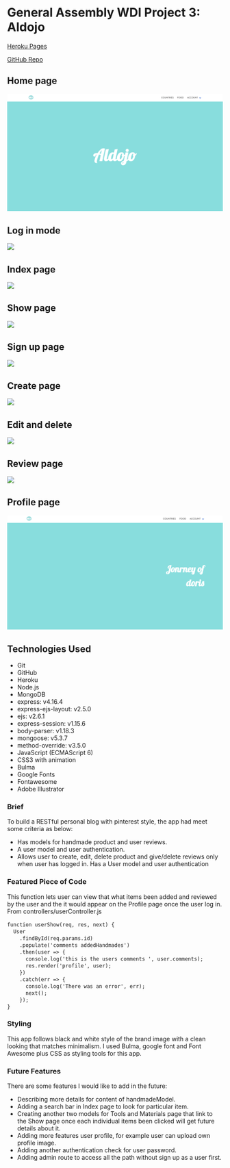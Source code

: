 # General Assembly WDI Project 3: Aldojo

[Heroku Pages](https://my-hand-making-diary.herokuapp.com/)

[GitHub Repo](https://github.com/huangfuin1101/wdi-project-three-aldojo)


## Home page
![](screenshots/home.png)

## Log in mode
![](screenshots/log-in-mode.png)

## Index page
![](screenshots/index.png)

## Show page
![](screenshots/show-page.png)

## Sign up page
![](screenshots/signup.png)

## Create page
![](screenshots/add.png)

## Edit and delete
![](screenshots/edit-delete.png)

## Review page
![](screenshots/reviews.png)


## Profile page
![](screenshots/profile.png)


## Technologies Used

* Git
* GitHub
* Heroku
* Node.js
* MongoDB
* express: v4.16.4
* express-ejs-layout: v2.5.0
* ejs: v2.6.1
* express-session: v1.15.6
* body-parser: v1.18.3
* mongoose: v5.3.7
* method-override: v3.5.0
* JavaScript (ECMAScript 6)
* CSS3 with animation
* Bulma
* Google Fonts
* Fontawesome
* Adobe Illustrator

### Brief
To build a RESTful personal blog with pinterest style, the app had meet some criteria as below:

* Has models for handmade product and user reviews.
* A user model and user authentication.
* Allows user to create, edit, delete product and give/delete reviews only when user has logged in.
Has a User model and user authentication


### Featured Piece of Code
This function lets user can view that what items been added and reviewed by the user and the it would appear on the Profile page once the user log in. From controllers/userController.js
```
function userShow(req, res, next) {
  User
    .findById(req.params.id)
    .populate('comments addedHandmades')
    .then(user => {
      console.log('this is the users comments ', user.comments);
      res.render('profile', user);
    })
    .catch(err => {
      console.log('There was an error', err);
      next();
    });
}
```

### Styling
This app follows black and white style of the brand image with a clean looking that matches minimalism. I used Bulma, google font and Font Awesome plus CSS as styling tools for this app.

### Future Features
There are some features I would like to add in the future:
* Describing more details for content of handmadeModel.
* Adding a search bar in Index page to look for particular item.
* Creating another two models for Tools and Materials page that link to the Show page once each individual items been clicked will get future details about it.
* Adding more features user profile, for example user can upload own profile image.
* Adding another authentication check for user password.
* Adding admin route to access all the path without sign up as a user first.
